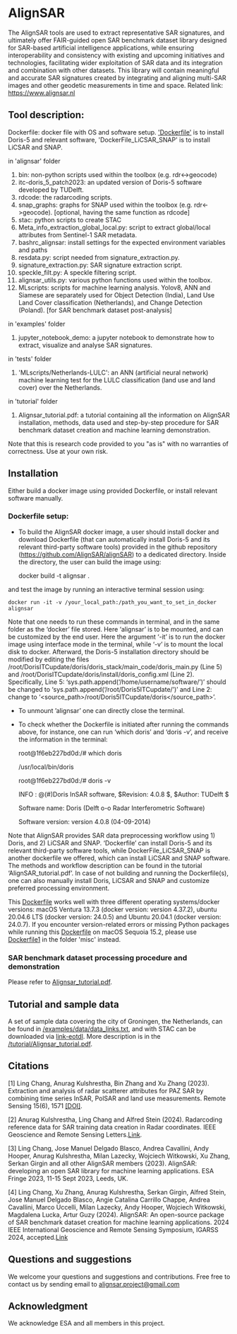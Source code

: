 # AlignSAR
The AlignSAR tools are used to extract representative SAR signatures, and ultimately offer FAIR-guided open SAR benchmark dataset library designed for SAR-based artificial intelligence applications, while ensuring interoperability and consistency with existing and upcoming initiatives and technologies, facilitating wider exploitation of SAR data and its integration and combination with other datasets. This library will contain meaningful and accurate SAR signatures created by integrating and aligning multi-SAR images and other geodetic measurements in time and space. Related link: https://www.alignsar.nl

## Tool description:
Dockerfile: docker file with OS and software setup. ['Dockerfile'](https://github.com/AlignSAR/alignSAR/blob/main/Dockerfile) is to install Doris-5 and relevant software, 'DockerFile_LiCSAR_SNAP' is to install LiCSAR and SNAP.

 in 'alignsar' folder
1. bin: non-python scripts used within the toolbox (e.g. rdr<->geocode)
2. itc-doris_5_patch2023: an updated version of Doris-5 software developed by TUDelft.
3. rdcode: the radarcoding scripts.
4. snap_graphs: graphs for SNAP used within the toolbox (e.g. rdr<->geocode). [optional, having the same function as rdcode]
5. stac: python scripts to create STAC
6. Meta_info_extraction_global_local.py: script to extract global/local attributes from Sentinel-1 SAR metadata. 
7. bashrc_alignsar: install settings for the expected environment variables and paths
8. resdata.py: script needed from signature_extraction.py.
9. signature_extraction.py: SAR signature extraction script.
10. speckle_filt.py: A speckle filtering script.
11. alignsar_utils.py: various python functions used within the toolbox.
12. MLscripts: scripts for machine learning analysis. Yolov8, ANN and Siamese are separately used for Object Detection (India), Land Use Land Cover classification (Netherlands), and Change Detection (Poland). [for SAR benchmark dataset post-analysis] 

in 'examples' folder
1. jupyter_notebook_demo: a jupyter notebook to demonstrate how to extract, visualize and analyse SAR signatures.

in 'tests' folder
1. 'MLscripts/Netherlands-LULC': an ANN (artificial neural network) machine learning test for the LULC classification (land use and land cover) over the Netherlands.

in 'tutorial' folder
1. Alignsar_tutorial.pdf: a tutorial containing all the information on AlignSAR installation, methods, data used and step-by-step procedure for SAR benchmark dataset creation and machine learning demonstration.
   
Note that this is research code provided to you "as is" with no warranties of correctness. Use at your own risk.

## Installation
Either build a docker image using provided Dockerfile, or install relevant software manually. 

###	Dockerfile setup:

- To build the AlignSAR docker image, a user should install docker and download Dockerfile (that can automatically install Doris-5 and its relevant third-party software tools) provided in the github repository (https://github.com/AlignSAR/alignSAR) to a dedicated directory. Inside the directory, the user can build the image using:

     docker build -t alignsar .

and test the image by running an interactive terminal session using:

    docker run -it -v /your_local_path:/path_you_want_to_set_in_docker alignsar 

Note that one needs to run these commands in terminal, and in the same folder as the ‘docker’ file stored. Here ‘alignsar’ is to be mounted, and can be customized by the end user. Here the argument ‘-it’ is to run the docker image using interface mode in the terminal, while ‘-v’ is to mount the local disk to
docker. Afterward, the Doris-5 installation directory should be modified by editing the files
/root/DorisITCupdate/doris/doris_stack/main_code/doris_main.py (Line 5) and
/root/DorisITCupdate/doris/install/doris_config.xml (Line 2). Specifically, Line 5:
‘sys.path.append(‘/home/username/software/’)’ should be changed to
‘sys.path.append(‘/root/Doris5ITCupdate/’)’ and Line 2: change to ‘<source_path>/root/Doris5ITCupdate/doris</source_path>’.

- To unmount ’alignsar’ one can directly close the terminal.

- To check whether the Dockerfile is initiated after running the commands above, for instance, one can run ‘which doris’ and ‘doris -v’, and receive the information in the terminal:
  
     root@1f6eb227bd0d:/# which doris

     /usr/local/bin/doris

     root@1f6eb227bd0d:/# doris -v

     INFO    : @(#)Doris InSAR software, $Revision: 4.0.8 $, $Author: TUDelft $

     Software name:    Doris (Delft o-o Radar Interferometric Software)

     Software version: version  4.0.8 (04-09-2014)

                     
Note that AlignSAR provides SAR data preprocessing workflow using 1) Doris, and 2) LiCSAR and SNAP. ‘Dockerfile’ can install Doris-5 and its relevant third-party software tools, while DockerFile_LiCSAR_SNAP is another dockerfile we offered, which can install LiCSAR and SNAP software. The methods and workflow description can be found in the tutorial ‘AlignSAR_tutorial.pdf’. In case of not building and running the Dockerfile(s), one can also manually install Doris, LiCSAR and SNAP and customize preferred processing environment. 

This [Dockerfile](https://github.com/AlignSAR/alignSAR/blob/main/Dockerfile) works well with three different operating systems/docker versions: macOS  Ventura 13.7.3 (docker version: version 4.37.2), ubuntu 20.04.6 LTS (docker version: 24.0.5) and Ubuntu 20.04.1 (docker version: 24.0.7). If you encounter version-related errors or missing Python packages while running this [Dockerfile](https://github.com/AlignSAR/alignSAR/blob/main/Dockerfile) on macOS Sequoia 15.2, please use [Dockerfile1](https://github.com/AlignSAR/alignSAR/blob/main/misc/Dockerfile1) in the folder 'misc' instead.

###	SAR benchmark dataset processing procedure and demonstration 
Please refer to [Alignsar_tutorial.pdf](https://github.com/AlignSAR/alignSAR/blob/main/tutorial/AlignSAR_tutorial.pdf).



## Tutorial and sample data
A set of sample data covering the city of Groningen, the Netherlands, can be found in [/examples/data/data_links.txt]( https://github.com/AlignSAR/alignSAR/blob/main/examples/data/data_links.txt), and with STAC can be downloaded via [link-eotdl](https://www.eotdl.com/datasets/). More description is in the [/tutorial/Alignsar_tutorial.pdf](https://github.com/AlignSAR/alignSAR/blob/main/tutorial/AlignSAR_tutorial.pdf).

## Citations
[1] Ling Chang, Anurag Kulshrestha, Bin Zhang and Xu Zhang (2023). Extraction and analysis of radar scatterer attributes for PAZ SAR by combining time series InSAR, PolSAR and land use measurements. Remote Sensing 15(6), 1571 [[DOI]](https://doi.org/10.3390/rs15061571).  

[2] Anurag Kulshrestha, Ling Chang and Alfred Stein (2024). Radarcoding reference data for SAR training data creation in Radar coordinates. IEEE Geoscience and Remote Sensing Letters.[Link](https://ieeexplore.ieee.org/document/10478187).

[3] Ling Chang, Jose Manuel Delgado Blasco, Andrea Cavallini, Andy Hooper, Anurag Kulshrestha, Milan Lazecky, Wojciech Witkowski, Xu Zhang, Serkan Girgin and all other AlignSAR members (2023). AlignSAR: developing an open SAR library for machine learning applications. ESA Fringe 2023, 11-15 Sept 2023, Leeds, UK.

[4] Ling Chang, Xu Zhang, Anurag Kulshrestha, Serkan Girgin, Alfred Stein, Jose Manuel Delgado Blasco, Angie Catalina Carrillo Chappe, Andrea Cavallini, Marco Uccelli, Milan  Lazecky, Andy Hooper, Wojciech Witkowski,  Magdalena Lucka, Artur Guzy (2024). AlignSAR: An open-source package of SAR benchmark dataset creation for machine learning applications. 2024 IEEE International Geoscience and Remote Sensing Symposium, IGARSS 2024, accepted.[Link](https://surfdrive.surf.nl/files/index.php/s/yAgIc2QQ84ht3c1)

## Questions and suggestions
We welcome your questions and suggestions and contributions. Free free to contact us by sending email to alignsar.project@gmail.com

## Acknowledgment
We acknowledge ESA and all members in this project. 




